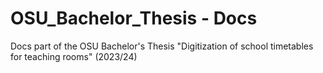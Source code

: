 # OSU_Bachelor_Thesis - Docs

Docs part of the OSU Bachelor's Thesis "Digitization of school timetables for teaching rooms" (2023/24)
